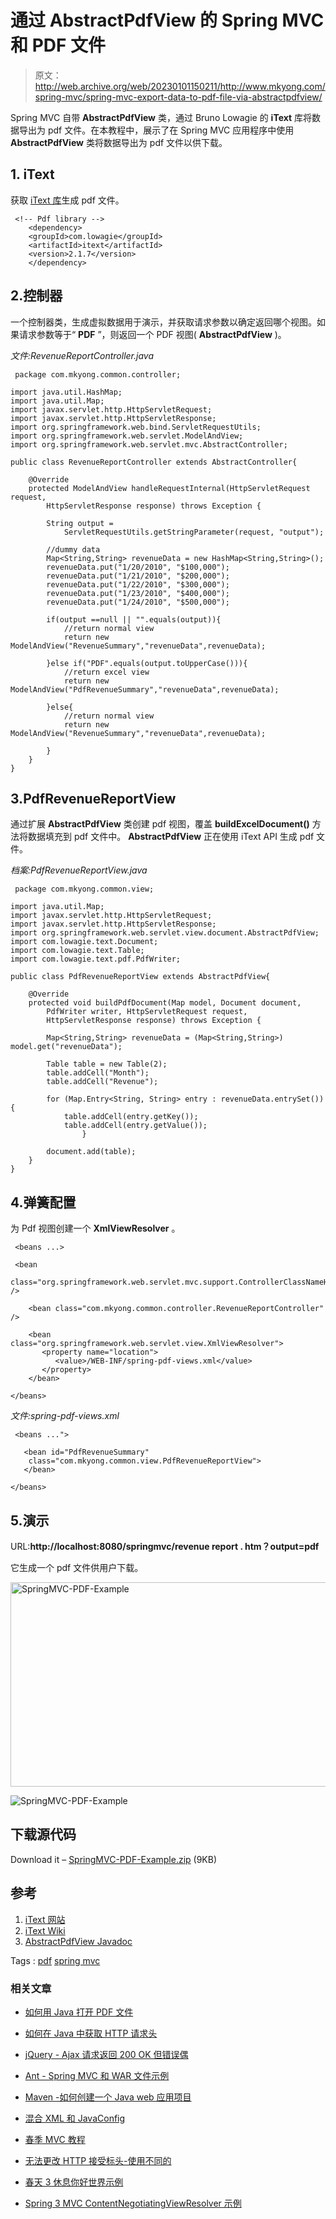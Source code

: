 # 通过 AbstractPdfView 的 Spring MVC 和 PDF 文件

> 原文：<http://web.archive.org/web/20230101150211/http://www.mkyong.com/spring-mvc/spring-mvc-export-data-to-pdf-file-via-abstractpdfview/>

Spring MVC 自带 **AbstractPdfView** 类，通过 Bruno Lowagie 的 **iText** 库将数据导出为 pdf 文件。在本教程中，展示了在 Spring MVC 应用程序中使用 **AbstractPdfView** 类将数据导出为 pdf 文件以供下载。

## 1\. iText

获取 [iText 库](http://web.archive.org/web/20210110105618/http://www.lowagie.com/iText/)生成 pdf 文件。

```
 <!-- Pdf library --> 
    <dependency>
	<groupId>com.lowagie</groupId>
	<artifactId>itext</artifactId>
	<version>2.1.7</version>
    </dependency> 
```

## 2.控制器

一个控制器类，生成虚拟数据用于演示，并获取请求参数以确定返回哪个视图。如果请求参数等于“ **PDF** ”，则返回一个 PDF 视图( **AbstractPdfView** )。

*文件:RevenueReportController.java*

```
 package com.mkyong.common.controller;

import java.util.HashMap;
import java.util.Map;
import javax.servlet.http.HttpServletRequest;
import javax.servlet.http.HttpServletResponse;
import org.springframework.web.bind.ServletRequestUtils;
import org.springframework.web.servlet.ModelAndView;
import org.springframework.web.servlet.mvc.AbstractController;

public class RevenueReportController extends AbstractController{

	@Override
	protected ModelAndView handleRequestInternal(HttpServletRequest request,
		HttpServletResponse response) throws Exception {

		String output =
			ServletRequestUtils.getStringParameter(request, "output");

		//dummy data
		Map<String,String> revenueData = new HashMap<String,String>();
		revenueData.put("1/20/2010", "$100,000");
		revenueData.put("1/21/2010", "$200,000");
		revenueData.put("1/22/2010", "$300,000");
		revenueData.put("1/23/2010", "$400,000");
		revenueData.put("1/24/2010", "$500,000");

		if(output ==null || "".equals(output)){
		    //return normal view
		    return new ModelAndView("RevenueSummary","revenueData",revenueData);

		}else if("PDF".equals(output.toUpperCase())){
		    //return excel view
		    return new ModelAndView("PdfRevenueSummary","revenueData",revenueData);

		}else{
		    //return normal view
		    return new ModelAndView("RevenueSummary","revenueData",revenueData);

		}	
	}	
} 
```

## 3.PdfRevenueReportView

通过扩展 **AbstractPdfView** 类创建 pdf 视图，覆盖 **buildExcelDocument()** 方法将数据填充到 pdf 文件中。 **AbstractPdfView** 正在使用 <string>iText API 生成 pdf 文件。</string>

*档案:PdfRevenueReportView.java*

```
 package com.mkyong.common.view;

import java.util.Map;
import javax.servlet.http.HttpServletRequest;
import javax.servlet.http.HttpServletResponse;
import org.springframework.web.servlet.view.document.AbstractPdfView;
import com.lowagie.text.Document;
import com.lowagie.text.Table;
import com.lowagie.text.pdf.PdfWriter;

public class PdfRevenueReportView extends AbstractPdfView{

	@Override
	protected void buildPdfDocument(Map model, Document document,
		PdfWriter writer, HttpServletRequest request,
		HttpServletResponse response) throws Exception {

		Map<String,String> revenueData = (Map<String,String>) model.get("revenueData");

		Table table = new Table(2);
		table.addCell("Month");
		table.addCell("Revenue");

		for (Map.Entry<String, String> entry : revenueData.entrySet()) {
			table.addCell(entry.getKey());
			table.addCell(entry.getValue());
                }

		document.add(table);
	}
} 
```

## 4.弹簧配置

为 Pdf 视图创建一个 **XmlViewResolver** 。

```
 <beans ...>

 <bean 
  class="org.springframework.web.servlet.mvc.support.ControllerClassNameHandlerMapping" />

    <bean class="com.mkyong.common.controller.RevenueReportController" />

    <bean class="org.springframework.web.servlet.view.XmlViewResolver">
       <property name="location">
          <value>/WEB-INF/spring-pdf-views.xml</value>
       </property>
    </bean>

</beans> 
```

*文件:spring-pdf-views.xml*

```
 <beans ...">

   <bean id="PdfRevenueSummary"
   	class="com.mkyong.common.view.PdfRevenueReportView">
   </bean>

</beans> 
```

## 5.演示

URL:**http://localhost:8080/springmvc/revenue report . htm？output=pdf**

它生成一个 pdf 文件供用户下载。

<noscript><img src="img/0294fef5c8fc83026d9223406e64d09e.png" alt="SpringMVC-PDF-Example" title="SpringMVC-PDF-Example" width="640" height="327" data-original-src="http://web.archive.org/web/20210110105618im_/http://www.mkyong.com/wp-content/uploads/2010/08/SpringMVC-PDF-Example.jpg"/></noscript>

![SpringMVC-PDF-Example](img/80c6da6cc93d7cbb396b07a4f9caacc7.png "SpringMVC-PDF-Example")

## 下载源代码

Download it – [SpringMVC-PDF-Example.zip](http://web.archive.org/web/20210110105618/http://www.mkyong.com/wp-content/uploads/2010/08/SpringMVC-PDF-Example.zip) (9KB)

## 参考

1.  [iText 网站](http://web.archive.org/web/20210110105618/http://www.lowagie.com/iText)
2.  [iText Wiki](http://web.archive.org/web/20210110105618/https://en.wikipedia.org/wiki/IText)
3.  [AbstractPdfView Javadoc](http://web.archive.org/web/20210110105618/http://static.springsource.org/spring/docs/2.5.x/api/org/springframework/web/servlet/view/document/AbstractPdfView.html)

Tags : [pdf](http://web.archive.org/web/20210110105618/https://mkyong.com/tag/pdf/) [spring mvc](http://web.archive.org/web/20210110105618/https://mkyong.com/tag/spring-mvc/)<input type="hidden" id="mkyong-current-postId" value="6756">

### 相关文章

*   [如何用 Java 打开 PDF 文件](/web/20210110105618/https://mkyong.com/java/how-to-open-a-pdf-file-in-java/)
*   [如何在 Java 中获取 HTTP 请求头](/web/20210110105618/https://mkyong.com/java/how-to-get-http-request-header-in-java/)
*   [jQuery - Ajax 请求返回 200 OK 但错误偶](/web/20210110105618/https://mkyong.com/jquery/jquery-ajax-request-return-200-ok-but-error-event-is-fired/)
*   [Ant - Spring MVC 和 WAR 文件示例](/web/20210110105618/https://mkyong.com/ant/ant-spring-mvc-and-war-file-example/)
*   [Maven -如何创建一个 Java web 应用项目](/web/20210110105618/https://mkyong.com/maven/how-to-create-a-web-application-project-with-maven/)

*   [混合 XML 和 JavaConfig](/web/20210110105618/https://mkyong.com/spring/spring-mixing-xml-and-javaconfig/)
*   [春季 MVC 教程](/web/20210110105618/https://mkyong.com/tutorials/spring-mvc-tutorials/)
*   [无法更改 HTTP 接受标头-使用不同的](/web/20210110105618/https://mkyong.com/spring-mvc/cannot-change-http-accept-header-use-a-different-locale-resolution-strategy/)
*   [春天 3 休息你好世界示例](/web/20210110105618/https://mkyong.com/spring-mvc/spring-3-rest-hello-world-example/)
*   [Spring 3 MVC ContentNegotiatingViewResolver 示例](/web/20210110105618/https://mkyong.com/spring-mvc/spring-3-mvc-contentnegotiatingviewresolver-example/)